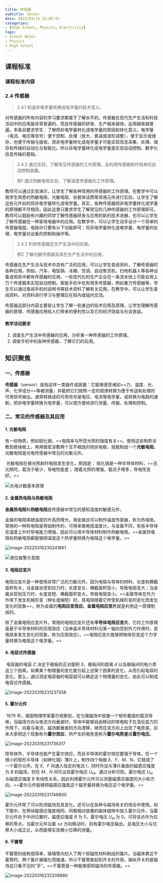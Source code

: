 ```yaml
---
title: 传感器
subtitle: Sensor
date: 2022/03/15 22:08:43
categories:
- [High School, Physics, Electricity]
tags:
- School Notes
- Physics
- High School
---
```


## 课程标准

### 课程标准内容

### 2.4 传感器

> 2.4.1 知道非电学量转换成电学量的技术意义。

​	对传感器的所有内容的学习要求都属于了解水平的。传感器在现代生产生活和科技活动中的应用是非常普遍的，而且传感器的研发、生产越来越快，运用越来越普遍。本条目要求学生：了解把非电学量转化成电学量的原因和转化意义。电学量（电流、电压等信号）便于控制、处理（放大、衰减或波形调整），便于显示或储存，也便于传输与接收。把非电学量转化成电学量才可能实现信息采集、处理、储存和传输的自动化与智能化。所以非电学量转化成电学量是实现自动控制、数字化信息传输的基础。

> 2.4.2 通过实验，了解常见传感器的工作原理。会利用传感器制作简单的自动控制装置。
>
> 例1 通过热敏电阻实验，了解温度传感器的工作原理。

​	教师可以通过实验演示，让学生了解各种常用的传感器的工作原理。在教学中可以用学生熟悉的热敏电阻、光敏电阻、驻极体话筒等常用元件进行实验，让学生了解这些元件如何将非电学量转化成电学量。其实，各种传感器把非电学量转化成学量的原理都不尽相同，因此这里只要求学生了解常见的几种传感器的工作原理即可。教师可以鼓励有兴趣的同学了解传感器研发与应用的新的技术进展，也可以让学生了解传感器在一种家用电器中的应用。
​	在教学中，可以让学生动手设计一个简单的传感器电路，电路中只要有以下功能即可：将非电学量转化成电学量、电学量的处理、电学量对设备的控制和操作等。

> 2.4.3 列举传感器在生产生活中的应用。
>
> 例2 了解光敏传感器及其在生产生活中的应用。

​		传感器在生产生活与技术中具有广泛的应用，可以让学生查阅资料，了解传感器的各种应用。例如，汽车、电饭锅、冰箱、空调、自动售货机、扫地机器人等各种设备或用具中都有传感器的应用，一些现代化的生产企业在一条流水线上可能会用上万个传感器来实现自动控制。智能手机中也有很多传感器，例如重力传感器等，学生可以通过查阅手机的说明书等技术资料了解有关应用。在教学中，可以让学生查阅资料，对资料进行学习与整理后在班内或组内交流。

​	传感器这部分内容主要是让学生了解一些身边的技术应用及原理，让学生理解传感器的原理、传感器应用给人们带来的便利性以及它的经济效益与社会效益。

#### 教学活动要求

1. 调查生产生活中传感器的应用，分析某一种传感器的工作原理。
2. 调查手机中的各种传感器，了解它们的应用。

## 知识聚焦

### 一、传感器

​	**传感器**（sensor）是指这样一类器件或装置：它能够感受诸如==力、温度、光、声、化学成分==等被测量，并能把它们按照一定的规律转换为便于传送和处理的可用信号输出。通常转换成的可用信号是电压、电流等电学量，或转换为电路的通断。把非电学量转换为电学量，可以很方便地进行测量、传输、处理和控制。

### 二、常见的传感器及其应用

#### 1. 光敏电阻

​	有一些物质，例如硫化镉，==电阻率与所受光照的强度有关==。使用这些物质涂敷到绝缘板上，再用银浆涂敷两个互不相连的梳状电极，就能制成一个**光敏电阻**。光敏电阻是光电传感器中常见的光敏元件。

​	光敏电阻在被光照射时电阻发生变化，原因是： 硫化镉是一种半导体材料，==无光照时，载流子极少，导电性能差； 随着光照的增强，载流子增多，导电性变好。==

![光电计数基本原理](https://raw.githubusercontent.com/PassionPenguin/picgo-database/main/image-20220316230352626.png)

#### 2. 金属热电阻与热敏电阻

​	**金属热电阻**和**热敏电阻**是传感器中常见的感知温度的敏感元件。

​	金属的电阻率随温度的升高而增大。用金属丝可以制作温度传感器，称为热电阻。常用的一种热电阻是用铂制作的，可用来做电阻温度计。与金属不同，有些半导体在温度上升时导电能力增强，因此可以用半导体材料制作热敏电阻。==金属热电阻和热敏电阻都能够把温度这个热学量转换为电阻这个电学量。==

![image-20220316230241861](https://raw.githubusercontent.com/PassionPenguin/picgo-database/main/image-20220316230241861.png)

![液位报警示意图](https://raw.githubusercontent.com/PassionPenguin/picgo-database/main/image-20220316230423936.png)

#### 3. 电阻应变片

​	电阻应变片是一种使用非常广泛的力敏元件。因为电阻与导体的材料、长度和横截面积有关，当金属丝受到拉力时，长度变长、横截面积变小，导致电阻变大；当金属丝受到压力时，长度变短、横截面积变大，导致电阻变小。==金属导体在外力作用下发生机械形变（伸长或缩短）时，其电阻随着它所受机械形变的变化而发生变化的现象==，称为金属的**电阻应变效应**。**金属电阻应变片**就是利用这一原理制成的。

​	除了金属电阻应变片外，常用的电阻应变片还有**半导体电阻应变片**，它的工作原理是基于半导体材料的压阻效应（当单晶半导体材料沿某一轴向受到外力作用时，其电阻率发生变化的现象，称为压阻效应）。==电阻应变片能够把物体形变这个力学量转换为电阻这个电学量。==

#### 4. 电容式传感器

​	电容器的电容 $C$ 决定于极板的正对面积 $S$、极板间的距离 $d$ 以及极板间的电介质这三个因素。如果某个物理量的变化能引起上述某个因素的变化，从而引起电容的变化，那么，通过测定电容器的电容就可以确定这个物理量的变化，由此可以制成电容式传感器。

![image-20220316231237558](https://raw.githubusercontent.com/PassionPenguin/picgo-database/main/image-20220316231237558.png)

#### 5. 霍尔元件

​	1879 年，美国物理学家霍尔观察到，在匀强磁场中放置一个矩形截面的载流导体，当磁场方向与电流方向垂直时，导体中能够自由移动的带电粒子在洛伦兹力的作用下，向着与电流、磁场都垂直的方向漂移，继而在该方向上出现了电势差。后来大家把这个现象称为**霍尔效应**，所产生的电势差称为**霍尔电势差**或**霍尔电压**。

![image-20220316231736317](https://raw.githubusercontent.com/PassionPenguin/picgo-database/main/image-20220316231736317.png)

​	除导体外，半导体也能产生霍尔效应，而且半导体的霍尔效应要强于导体。在一个很小的矩形半导体（如砷化铟）薄片上，制作四个电极 $E$、$F$、$M$、$N$，它就成了一个霍尔元件。在 $E$、$F$ 间通入恒定的电流 $I$，同时外加与薄片垂直的磁感应强度为 $B$ 的磁场，则在 $M$、$N$ 间可出现霍尔电压 $U_H$。通过分析可知，霍尔电压 $U_H$ 与磁感应强度 $B$ 有线性关系，因此利用霍尔元件可以测量磁感应强度的大小和方向。==霍尔元件能够把磁感应强度这个磁学量转换为电压这个电学量。==

![image-20220316231748800](https://raw.githubusercontent.com/PassionPenguin/picgo-database/main/image-20220316231748800.png)

​	霍尔元件除了可以检测磁场及其变化，还可以在各种与磁场有关的场合中使用。如下图中，在两块磁感应强度相同、同极相对放置的磁体缝隙中放入霍尔元件，当霍尔元件处于中间位置时，磁感应强度 $B$ 为 $0$，霍尔电压 $U_H$ 为 $0$，可将该点作为位移的零点。当霍尔元件沿着 $\pm z$ 方向移动时，则有霍尔电压输出，且电压大小与位移大小成正比，从而能够实现微小位移的测量。

#### 6. 干簧管

​	干簧管的结构很简单，玻璃管内封入了两个软磁性材料制成的簧片。当磁体靠近干簧管时，两个簧片被磁化而接通，所以干簧管能起到开关的作用，操纵开关的是磁场这只看不见的“手”。==干簧管是一种能够感知磁场的传感器。==

![image-20220316232208880](https://raw.githubusercontent.com/PassionPenguin/picgo-database/main/image-20220316232208880.png)